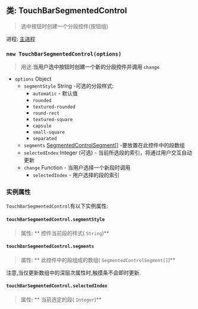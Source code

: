 ## 类: TouchBarSegmentedControl

> 选中按钮时创建一个分段控件(按钮组)

进程: [主进程](../tutorial/quick-start.md#main-process)       

### `new TouchBarSegmentedControl(options)`
> 用途:**当用户选中按钮时创建一个新的分段控件并调用 `change`**

* `options` Object
  * `segmentStyle` String  -可选的分段样式:
    * `automatic` - 默认值
    * `rounded`
    * `textured-rounded`
    * `round-rect`
    * `textured-square`
    * `capsule`
    * `small-square`
    * `separated`
  * `segments` [SegmentedControlSegment[]](structures/segmented-control-segment.md) -要放置在此控件中的段数组
  * `selectedIndex` Integer (可选)  - 当前所选段的索引，将通过用户交互自动更新
  * `change` Function - 当用户选择一个新段时调用
    * `selectedIndex` - 用户选择的段的索引

### 实例属性

 `TouchBarSegmentedControl`有以下实例属性:

#### `touchBarSegmentedControl.segmentStyle`
> 属性: ** 控件当前段的样式( `String`)**


#### `touchBarSegmentedControl.segments`
> 属性: ** 此控件中的段组成的数组( `SegmentedControlSegment[]`)**

注意,当仅更新数组中的深层次属性时,触摸条不会即时更新.

#### `touchBarSegmentedControl.selectedIndex`
> 属性: ** 当前选定的段( `Integer`)**